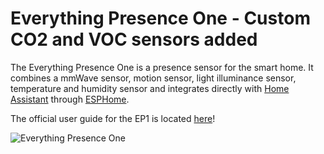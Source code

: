 # Everything Presence One - Custom CO2 and VOC sensors added

The Everything Presence One is a presence sensor for the smart home. It combines a mmWave sensor, motion sensor, light illuminance sensor, temperature and humidity sensor and integrates directly with [Home Assistant](https://www.home-assistant.io/) through [ESPHome](https://esphome.io/).

The official user guide for the EP1 is located [here](https://everythingsmarthome.github.io/everything-presence-one/)!

![Everything Presence One](static/images/assembly-insert-pir-sensor-3.jpg)
